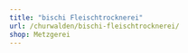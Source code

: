 ```yaml
---
title: "bischi Fleischtrocknerei"
url: /churwalden/bischi-fleischtrocknerei/
shop: Metzgerei
---
```

